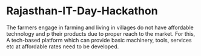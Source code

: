 # Rajasthan-IT-Day-Hackathon
The farmers engage in farming and living in villages do not have affordable technology and p their products due to proper reach to the market.  For this, A tech-based platform which can provide basic machinery, tools, services etc at affordable rates need to be developed.
